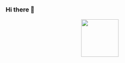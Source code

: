### Hi there 👋
<div id="header" align="center">
  <img src="assets/castle.gif" width="100"/>
</div>



<!--
**927-Striletchi-Vlad/927-Striletchi-Vlad** is a ✨ _special_ ✨ repository because its `README.md` (this file) appears on your GitHub profile.

Here are some ideas to get you started:

- 🔭 I’m currently working on ...
- 🌱 I’m currently learning ...
- 👯 I’m looking to collaborate on ...
- 🤔 I’m looking for help with ...
- 💬 Ask me about ...
- 📫 How to reach me: ...
- 😄 Pronouns: ...
- ⚡ Fun fact: ...
-->
